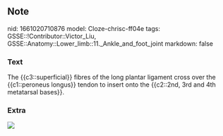 ## Note
nid: 1661020710876
model: Cloze-chrisc-ff04e
tags: GSSE::!Contributor::Victor_Liu, GSSE::Anatomy::Lower_limb::11._Ankle_and_foot_joint
markdown: false

### Text
The {{c3::superficial}} fibres of the long plantar ligament cross over the {{c1::peroneus longus}} tendon to insert onto the {{c2::2nd, 3rd and 4th metatarsal bases}}.

### Extra
<img src="paste-4e9b408af46e7803fa6cdfc114d527b6166c7ea7.jpg">
